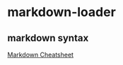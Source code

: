 # markdown-loader

## markdown syntax

[Markdown Cheatsheet](https://github.com/adam-p/markdown-here/wiki/Markdown-Cheatsheet)
